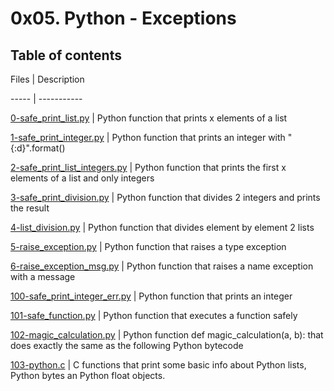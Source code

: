 # 0x05. Python - Exceptions



## Table of contents

Files | Description

----- | -----------

[0-safe_print_list.py](./0-safe_print_list.py) | Python function that prints x elements of a list

[1-safe_print_integer.py](./1-safe_print_integer.py) | Python  function that prints an integer with "{:d}".format()

[2-safe_print_list_integers.py](./2-safe_print_list_integers.py) | Python function that prints the first x elements of a list and only integers

[3-safe_print_division.py](./3-safe_print_division.py) | Python function that divides 2 integers and prints the result

[4-list_division.py](./4-list_division.py) | Python function that divides element by element 2 lists

[5-raise_exception.py](./5-raise_exception.py) | Python function that raises a type exception

[6-raise_exception_msg.py](./6-raise_exception_msg.py) | Python function that raises a name exception with a message

[100-safe_print_integer_err.py](./100-safe_print_integer_err.py) | Python function that prints an integer

[101-safe_function.py](./101-safe_function.py) | Python function that executes a function safely

[102-magic_calculation.py](./102-magic_calculation.py) | Python  function def magic_calculation(a, b): that does exactly the same as the following Python bytecode

[103-python.c](./103-python.c) | C functions that print some basic info about Python lists, Python bytes an Python float objects.
